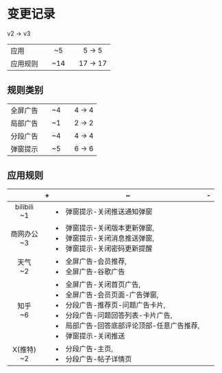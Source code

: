 # 变更记录

v2 -> v3

||||||
|-|:-:|:-:|:-:|:-:|
|应用||~5||5 -> 5|
|应用规则||~14||17 -> 17|

## 规则类别

||||||
|-|:-:|:-:|:-:|:-:|
|全屏广告||~4||4 -> 4|
|局部广告||~1||2 -> 2|
|分段广告||~4||4 -> 4|
|弹窗提示||~5||6 -> 6|

## 应用规则

||+|~|-|
|:-:|-|-|-|
|bilibili<br>~1||<li>弹窗提示-关闭推送通知弹窗||
|商网办公<br>~3||<li>弹窗提示-关闭版本更新弹窗,<li>弹窗提示-关闭消息推送弹窗,<li>弹窗提示-关闭密码更新提醒||
|天气<br>~2||<li>全屏广告-会员推荐,<li>全屏广告-谷歌广告||
|知乎<br>~6||<li>全屏广告-关闭首页广告,<li>全屏广告-会员页面-广告弹窗,<li>分段广告-推荐页-问题广告卡片,<li>分段广告-问题回答列表-卡片广告,<li>局部广告-回答底部评论顶部-任意广告推荐,<li>弹窗提示-关闭推送||
|X(推特)<br>~2||<li>分段广告-主页,<li>分段广告-帖子详情页||
